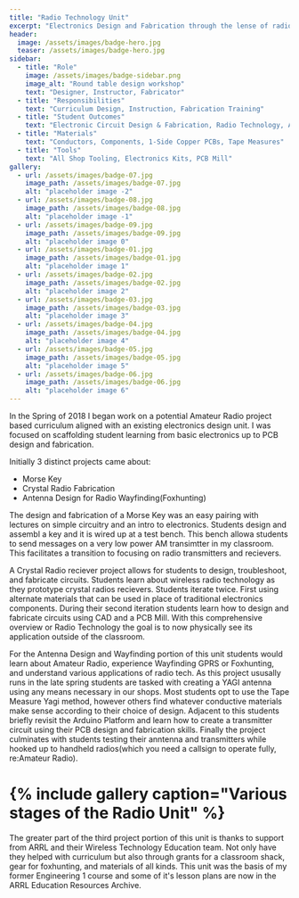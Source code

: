 ```yaml
---
title: "Radio Technology Unit"
excerpt: "Electronics Design and Fabrication through the lense of radio technology."
header:
  image: /assets/images/badge-hero.jpg
  teaser: /assets/images/badge-hero.jpg
sidebar:
  - title: "Role"
    image: /assets/images/badge-sidebar.png
    image_alt: "Round table design workshop"
    text: "Designer, Instructor, Fabricator"
  - title: "Responsibilities"
    text: "Curriculum Design, Instruction, Fabrication Training"
  - title: "Student Outcomes"
    text: "Electronic Circuit Design & Fabrication, Radio Technology, Amateur Radio"
  - title: "Materials"
    text: "Conductors, Components, 1-Side Copper PCBs, Tape Measures"
  - title: "Tools"
    text: "All Shop Tooling, Electronics Kits, PCB Mill"
gallery:
  - url: /assets/images/badge-07.jpg
    image_path: /assets/images/badge-07.jpg
    alt: "placeholder image -2"
  - url: /assets/images/badge-08.jpg
    image_path: /assets/images/badge-08.jpg
    alt: "placeholder image -1"
  - url: /assets/images/badge-09.jpg
    image_path: /assets/images/badge-09.jpg
    alt: "placeholder image 0"
  - url: /assets/images/badge-01.jpg
    image_path: /assets/images/badge-01.jpg
    alt: "placeholder image 1"
  - url: /assets/images/badge-02.jpg
    image_path: /assets/images/badge-02.jpg
    alt: "placeholder image 2"
  - url: /assets/images/badge-03.jpg
    image_path: /assets/images/badge-03.jpg
    alt: "placeholder image 3"
  - url: /assets/images/badge-04.jpg
    image_path: /assets/images/badge-04.jpg
    alt: "placeholder image 4"
  - url: /assets/images/badge-05.jpg
    image_path: /assets/images/badge-05.jpg
    alt: "placeholder image 5"
  - url: /assets/images/badge-06.jpg
    image_path: /assets/images/badge-06.jpg
    alt: "placeholder image 6"
---
```


In the Spring of 2018 I began work on a potential Amateur Radio project based curriculum aligned with an existing electronics design unit. I was focused on scaffolding student learning from basic electronics up to PCB design and fabrication. 

Initially 3 distinct projects came about:

- Morse Key
- Crystal Radio Fabrication
- Antenna Design for Radio Wayfinding(Foxhunting)

The design and fabrication of a Morse Key was an easy pairing with lectures on simple circuitry and an intro to electronics. Students design and assembl a key and it is wired up at a test bench. This bench allowa students to send messages on a very low power AM transimtter in my classroom. This facilitates a transition to focusing on radio transmitters and recievers. 

A Crystal Radio reciever project allows for students to design, troubleshoot, and fabricate circuits. Students learn about wireless radio technology as they prototype crystal radios recievers. Students iterate twice. First using alternate materials that can be used in place of traditional electronics components. During their second iteration students learn how to design and fabricate circuits using CAD and a PCB Mill. With this comprehensive overview or Radio Technology the goal is to now physically see its application outside of the classroom. 

For the Antenna Design and Wayfinding portion of this unit students would learn about Amateur Radio, experience Wayfinding GPRS or Foxhunting, and understand various applications of radio tech. As this project ususally runs in the late spring students are tasked with creating a YAGI antenna using any means necessary in our shops. Most students opt to use the Tape Measure Yagi method, however others find whatever conductive materials make sense according to their choice of design. Adjacent to this students briefly revisit the Arduino Platform and learn how to create a transmitter circuit using their PCB design and fabrication skills. Finally the project culminates with students testing their anntenna and transmitters while hooked up to handheld radios(which you need a callsign to operate fully, re:Amateur Radio). 



# {% include gallery caption="Various stages of the Radio Unit" %}

The greater part of the third project portion of this unit is thanks to support from ARRL and their Wireless Technology Education team. Not only have they helped with curriculum but also through grants for a classroom shack, gear for foxhunting, and materials of all kinds. This unit was the basis of my former Engineering 1 course and some of it's lesson plans are now in the ARRL Education Resources Archive. 